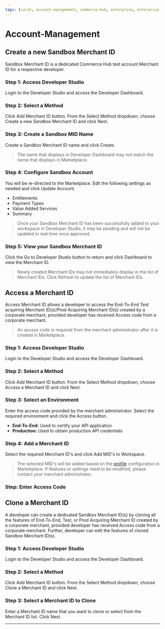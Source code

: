 ```yaml
---
tags: [carat, account-management, commerce-hub, enterprise, enterprise-portal,key-management, certification]
---
```


# Account-Management

## Create a new Sandbox Merchant ID

Sandbox Merchant ID is a dedicated Commerce Hub test account Merchant ID for a respective developer.

### Step 1: Access Developer Studio

Login to the Developer Studio and access the Developer Dashboard. 

### Step 2: Select a Method

Click Add Merchant ID button. From the Select Method dropdown, choose Create a new Sandbox Merchant ID and click Next.

### Step 3: Create a Sandbox MID Name

Create a Sandbox Merchant ID name and click Create. 

<!-- theme: info -->
> The name that displays in Developer Dashboard may not match the name that displays in Marketplace.

### Step 4: Configure Sandbox Account

You will be re-directed to the Marketplace. Edit the following settings as needed and click Update Account.

- Entitlements
- Payment Types
- Value Added Services
- Summary

<!-- theme: info -->
> Once your Sandbox Merchant ID has been successfully added to your workspace in Developer Studio, it may be pending and will not be updated in real time once approved.


### Step 5: View your Sandbox Merchant ID

Click the Go to Developer Studio button to return and click Dashboard to view the Merchant ID. 


<!-- theme: info -->
> Newly created Merchant IDs may not immediately display in the list of Merchant IDs. Click Refresh to update the list of Merchant IDs.

## Access a Merchant ID

Access Merchant ID allows a developer to access the End-To-End Test acquiring Merchant ID(s)/Prod Acquiring Merchant ID(s) created by a corporate merchant, provided developer has received Access code from a corporate merchant.

<!-- theme: warning -->
> An access code is required from the merchant administrator after it is created in Marketplace.

### Step 1: Access Developer Studio

Login to the Developer Studio and access the Developer Dashboard. 


### Step 2: Select a Method

Click Add Merchant ID button. From the Select Method dropdown, choose Access a Merchant ID and click Next.


### Step 3: Select an Environment

Enter the access code provided by the merchant administrator. Select the required environment and click the Access button.

- **End-To-End:** Used to certify your API application
- **Production:** Used to obtain production API credentials

### Step 4: Add a Merchant ID

Select the required Merchant ID's and click Add MID's to Workspace.

<!-- theme: info -->
>The selected MID's will be added based on the [profile](?docs/Resources/Guides/Enterprise-Portal/Profiles.md) configuration in Marketplace. If features or settings need to be modified, please contact your merchant administrator. 

### Step: Enter Access Code



## Clone a Merchant ID

A developer can create a dedicated Sandbox Merchant ID(s) by cloning all the features of End-To-End, Test, or Prod Acquiring Merchant ID created by a corporate merchant, provided developer has received Access code from a corporate merchant. Further, developer can edit the features of cloned Sandbox Merchant ID(s).

### Step 1: Access Developer Studio

Login to the Developer Studio and access the Developer Dashboard. 

### Step 2: Select a Method

Click Add Merchant ID button. From the Select Method dropdown, choose Clone a Merchant ID and click Next.

### Step 3: Select a Merchant ID to Clone

Enter a Merchant ID name that you want to clone or select from the Merchant ID list. Click Next.

--- 
